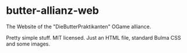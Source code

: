 # butter-allianz-web
The Website of the "DieButterPraktikanten" OGame alliance.

Pretty simple stuff. MIT licensed. Just an HTML file, standard Bulma CSS
and some images.